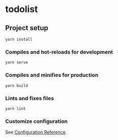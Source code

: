# todolist

## Project setup
```
yarn install
```

### Compiles and hot-reloads for development
```
yarn serve
```

### Compiles and minifies for production
```
yarn build
```

### Lints and fixes files
```
yarn lint
```

### Customize configuration
See [Configuration Reference](https://cli.vuejs.org/config/).



<template>
  <el-row>
    <el-col :span="10">
      <input
        v-model="text"
        id="amount"
        name="amount"
        type="text"
        maxlength="15"
        @paste.prevent
        @input="formatCurrency()"
      />
      <span>Output: {{ text }}</span>
    </el-col>
  </el-row>
</template>

<script>
export default {
  name: 'HelloWorld',
  data() {
    return {
      text: ''
    }
  },
  beforeMount() {
    this.formatCurrency
  },
  methods: {
    formatCurrency() {
      var input = this.text;
      var text = input.replace(/(\d)(?=(\d{3})+\b)/g, "$1,");
      console.log(text);
    }
  },
}
</script>
<style scoped>
input {
  border: 1px solid #333;
  border-radius: 5px;
  color: #333;
  font-size: 32px;
  margin: 0 0 20px;
  width: 100%;

}
</style>

